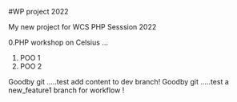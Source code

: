 #WP project 2022

My new project for WCS
PHP Sesssion 2022

0.PHP workshop on Celsius ...
1. POO 1
2. POO 2


Goodby git .....test add content to dev branch!
Goodby git .....test a new_feature1 branch for workflow !